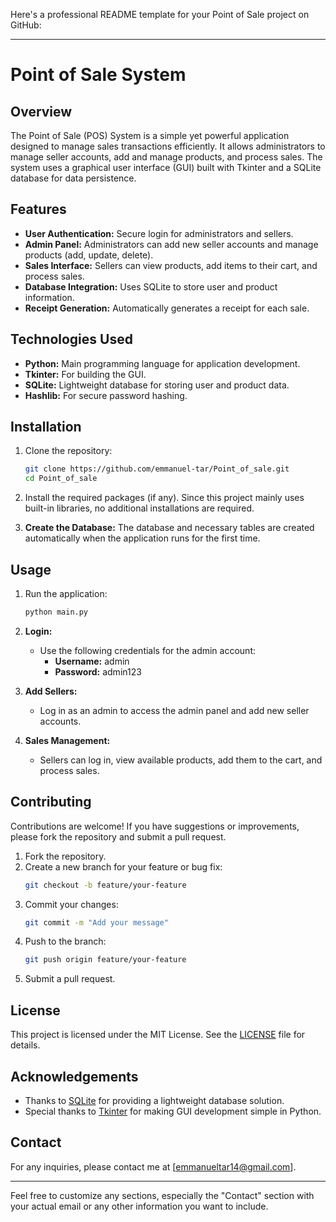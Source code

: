 Here's a professional README template for your Point of Sale project on GitHub:

---

# Point of Sale System

## Overview

The Point of Sale (POS) System is a simple yet powerful application designed to manage sales transactions efficiently. It allows administrators to manage seller accounts, add and manage products, and process sales. The system uses a graphical user interface (GUI) built with Tkinter and a SQLite database for data persistence.

## Features

- **User Authentication:** Secure login for administrators and sellers.
- **Admin Panel:** Administrators can add new seller accounts and manage products (add, update, delete).
- **Sales Interface:** Sellers can view products, add items to their cart, and process sales.
- **Database Integration:** Uses SQLite to store user and product information.
- **Receipt Generation:** Automatically generates a receipt for each sale.

## Technologies Used

- **Python:** Main programming language for application development.
- **Tkinter:** For building the GUI.
- **SQLite:** Lightweight database for storing user and product data.
- **Hashlib:** For secure password hashing.

## Installation

1. Clone the repository:
   ```bash
   git clone https://github.com/emmanuel-tar/Point_of_sale.git
   cd Point_of_sale
   ```

2. Install the required packages (if any). Since this project mainly uses built-in libraries, no additional installations are required.

3. **Create the Database:**
   The database and necessary tables are created automatically when the application runs for the first time.

## Usage

1. Run the application:
   ```bash
   python main.py
   ```

2. **Login:**
   - Use the following credentials for the admin account:
     - **Username:** admin
     - **Password:** admin123

3. **Add Sellers:**
   - Log in as an admin to access the admin panel and add new seller accounts.

4. **Sales Management:**
   - Sellers can log in, view available products, add them to the cart, and process sales.

## Contributing

Contributions are welcome! If you have suggestions or improvements, please fork the repository and submit a pull request.

1. Fork the repository.
2. Create a new branch for your feature or bug fix:
   ```bash
   git checkout -b feature/your-feature
   ```
3. Commit your changes:
   ```bash
   git commit -m "Add your message"
   ```
4. Push to the branch:
   ```bash
   git push origin feature/your-feature
   ```
5. Submit a pull request.

## License

This project is licensed under the MIT License. See the [LICENSE](LICENSE) file for details.

## Acknowledgements

- Thanks to [SQLite](https://www.sqlite.org/index.html) for providing a lightweight database solution.
- Special thanks to [Tkinter](https://docs.python.org/3/library/tkinter.html) for making GUI development simple in Python.

## Contact

For any inquiries, please contact me at [emmanueltar14@gmail.com].

---

Feel free to customize any sections, especially the "Contact" section with your actual email or any other information you want to include.
